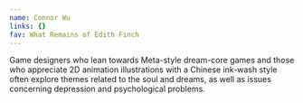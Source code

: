 ```yaml
---
name: Connor Wu
links: {}
fav: What Remains of Edith Finch
---
```

Game designers who lean towards Meta-style dream-core games and those who appreciate 2D animation illustrations with a Chinese ink-wash style often explore themes related to the soul and dreams, as well as issues concerning depression and psychological problems.